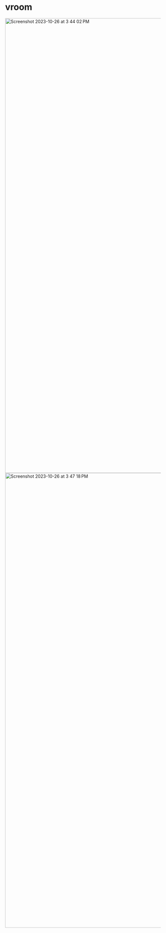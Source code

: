 # vroom
<img width="1470" alt="Screenshot 2023-10-26 at 3 44 02 PM" src="https://github.com/lulzshadowwalker/vroom/assets/92385434/f4df7626-3f3f-4a52-9ce0-1e6a2109bdb6">
<img width="1470" alt="Screenshot 2023-10-26 at 3 47 18 PM" src="https://github.com/lulzshadowwalker/vroom/assets/92385434/64cfd4f7-a491-4d81-aa24-a75ed16f0d53">
